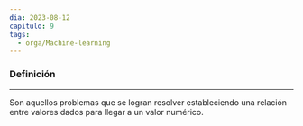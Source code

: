 ```yaml
---
dia: 2023-08-12
capitulo: 9
tags:
  - orga/Machine-learning
---
```

### Definición
---
Son aquellos problemas que se logran resolver estableciendo una relación entre valores dados para llegar a un valor numérico.